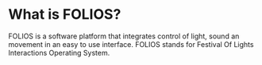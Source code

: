 # What is FOLIOS?

FOLIOS is a software platform that integrates control of light, sound an movement in an easy to use interface. FOLIOS stands for Festival Of Lights Interactions Operating System.
